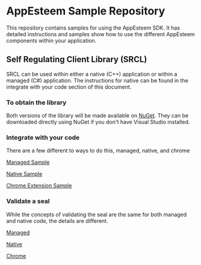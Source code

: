# AppEsteem Sample Repository

This repository contains samples for using the AppEsteem SDK. It has detailed instructions and samples show how to use the different AppEsteem components within  your application.

## Self Regulating Client Library (SRCL)

SRCL can be used within either a native (C++) application or within a managed (C#) application. The instructions for native can be found in the integrate with your code section of this document.

### To obtain the library
Both versions of the library will be made available on [NuGet](http://www.nuget.org/appesteem). They can be downloaded directly using NuGet if you don't have Visual Studio installed.

### Integrate with your code

There are a few different to ways to do this, managed, native, and chrome

[Managed Sample](managed/managedsample.md)

[Native Sample](native/nativesample.md)

[Chrome Extension Sample](chrome/chromesample.md)

### Validate a seal

While the concepts of validating the seal are the same for both managed and native code, the details are different.

[Managed](managed/validateseal.md)

[Native](native/validateseal.md)

[Chrome](chrome/validateseal.md)
